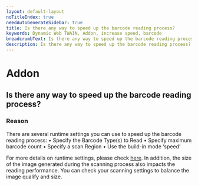 ```yaml
---
layout: default-layout
noTitleIndex: true
needAutoGenerateSidebar: true
title: Is there any way to speed up the barcode reading process?
keywords: Dynamic Web TWAIN, Addon, increase speed, barcode
breadcrumbText: Is there any way to speed up the barcode reading process?
description: Is there any way to speed up the barcode reading process?
---
```


# Addon

## Is there any way to speed up the barcode reading process?

### Reason

There are several runtime settings you can use to speed up the barcode reading process:
• Specify the Barcode Type(s) to Read
• Specify maximum barcode count
• Specify a scan Region
• Use the build-in mode ‘speed’

For more details on runtime settings, please check <a href="https://www.dynamsoft.com/web-twain/docs/indepth/features/barcode.html?ver=latest#runtime-settings" target="_blank">here</a>.
In addition, the size of the image generated during the scanning process also impacts the reading performance. You can check your scanning settings to balance the image qualify and size.
